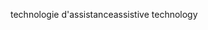 <span data-ttu-id="6a3b5-101">technologie d'assistance</span><span class="sxs-lookup"><span data-stu-id="6a3b5-101">assistive technology</span></span>